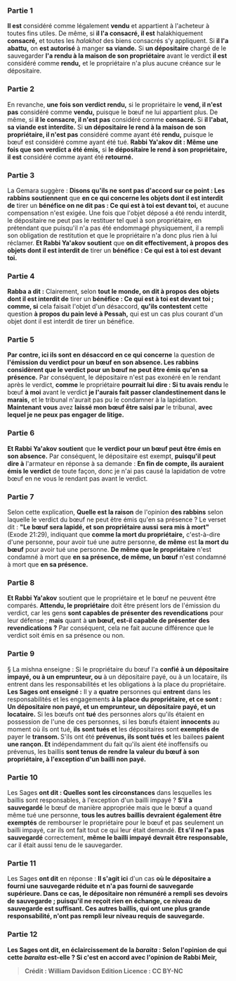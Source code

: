 
### Partie 1
<b>Il est</b> considéré comme légalement <b>vendu</b> et appartient à l'acheteur à toutes fins utiles. De même, si <b>il l'a consacré, il est</b> halakhiquement <b>consacré,</b> et toutes les <i>halakhot</i> des biens consacrés s'y appliquent. Si <b>il l'a abattu,</b> on <b>est autorisé</b> à manger <b>sa viande.</b> Si <b>un dépositaire</b> chargé de le sauvegarder <b>l'a rendu à la maison de son propriétaire</b> avant le verdict <b>il est</b> considéré comme <b>rendu,</b> et le propriétaire n'a plus aucune créance sur le dépositaire.

### Partie 2
En revanche, <b>une fois son verdict rendu,</b> si le propriétaire le <b>vend, il n'est pas</b> considéré comme <b>vendu,</b> puisque le bœuf ne lui appartient plus. De même, si <b>il le consacre, il n'est pas</b> considéré comme <b>consacré.</b> Si <b>il l'abat, sa viande est interdite.</b> Si <b>un dépositaire le rend à la maison de son propriétaire, il n'est pas</b> considéré comme ayant été <b>rendu,</b> puisque le bœuf est considéré comme ayant été tué. <b>Rabbi Ya'akov dit : Même une fois que son verdict a été émis,</b> si <b>le dépositaire le rend à son propriétaire, il est</b> considéré comme ayant été <b>retourné.</b>

### Partie 3
La Gemara suggère : <b>Disons qu'ils ne sont pas d'accord sur ce point : Les rabbins soutiennent</b> que <b>en ce qui concerne les objets dont il est interdit de</b> tirer un <b>bénéfice on ne dit pas : Ce qui est à toi est devant toi,</b> et aucune compensation n'est exigée. Une fois que l'objet déposé a été rendu interdit, le dépositaire ne peut pas le restituer tel quel à son propriétaire, en prétendant que puisqu'il n'a pas été endommagé physiquement, il a rempli son obligation de restitution et que le propriétaire n'a donc plus rien à lui réclamer. <b>Et Rabbi Ya'akov soutient</b> que <b>on dit effectivement, à propos des objets dont il est interdit de</b> tirer un <b>bénéfice : Ce qui est à toi est devant toi.</b>

### Partie 4
<b>Rabba a dit :</b> Clairement, selon <b>tout le monde, on dit à propos des objets dont il est interdit de</b> tirer un <b>bénéfice : Ce qui est à toi est devant toi ; comme, si</b> cela faisait l'objet d'un désaccord, <b>qu'ils contestent</b> cette question <b>à propos du pain levé à Pessah,</b> qui est un cas plus courant d'un objet dont il est interdit de tirer un bénéfice.

### Partie 5
<b>Par contre, ici ils sont en désaccord en ce qui concerne</b> la question de <b>l'émission du verdict pour un bœuf en son absence. Les rabbins considèrent que le verdict pour un bœuf ne peut être émis qu'en sa présence.</b> Par conséquent, le dépositaire n'est pas exonéré en le rendant après le verdict, <b>comme</b> le propriétaire <b>pourrait lui dire : Si tu avais rendu</b> le bœuf <b>à moi</b> avant le verdict <b>je l'aurais fait passer clandestinement dans le marais,</b> et le tribunal n'aurait pas pu le condamner à la lapidation. <b>Maintenant vous</b> avez <b>laissé mon bœuf être saisi par</b> le tribunal, <b>avec lequel je ne peux pas engager de litige.</b>

### Partie 6
<b>Et Rabbi Ya'akov soutient</b> que <b>le verdict pour un bœuf peut être émis en son absence.</b> Par conséquent, le dépositaire est exempt, <b>puisqu'il peut dire à</b> l'armateur en réponse à sa demande : <b>En fin de compte, ils auraient émis le verdict</b> de toute façon, donc je n'ai pas causé la lapidation de votre bœuf en ne vous le rendant pas avant le verdict.

### Partie 7
Selon cette explication, <b>Quelle est la raison</b> de l'opinion <b>des rabbins</b> selon laquelle le verdict du bœuf ne peut être émis qu'en sa présence ? Le verset dit : <b>"Le bœuf sera lapidé, et son propriétaire aussi sera mis à mort"</b> (Exode 21:29), indiquant que <b>comme la mort du propriétaire,</b> c'est-à-dire d'une personne, pour avoir tué une autre personne, <b>de même</b> est <b>la mort du bœuf</b> pour avoir tué une personne. <b>De même que le propriétaire</b> n'est condamné à mort que <b>en sa présence, de même, un bœuf</b> n'est condamné à mort que <b>en sa présence.</b>

### Partie 8
<b>Et Rabbi Ya'akov</b> soutient que le propriétaire et le bœuf ne peuvent être comparés. <b>Attendu, le propriétaire</b> doit être présent lors de l'émission du verdict, car les gens <b>sont capables de présenter des revendications</b> pour leur défense ; <b>mais</b> quant à <b>un bœuf, est-il capable de présenter des revendications ?</b> Par conséquent, cela ne fait aucune différence que le verdict soit émis en sa présence ou non.

### Partie 9
§ La mishna enseigne : Si le propriétaire du bœuf l'a <b>confié à un dépositaire impayé, ou à un emprunteur, ou</b> à un dépositaire payé, ou à un locataire, ils entrent dans les responsabilités et les obligations à la place du propriétaire. <b>Les Sages ont enseigné :</b> Il y a <b>quatre</b> personnes qui <b>entrent</b> dans les responsabilités et les engagements <b>à la place du propriétaire, et ce sont : Un dépositaire non payé, et un emprunteur, un dépositaire payé, et un locataire.</b> Si les bœufs ont <b>tué</b> des personnes alors qu'ils étaient en possession de l'une de ces personnes, si les bœufs étaient <b>innocents</b> au moment où ils ont tué, <b>ils sont tués et</b> les dépositaires sont <b>exemptés de</b> payer le <b>transom. </b> S'ils ont été <b>prévenus, ils sont tués et</b> les bailees <b>paient une rançon. Et</b> indépendamment du fait qu'ils aient été inoffensifs ou prévenus, les baillis <b>sont tenus de rendre la valeur du bœuf à son propriétaire, à l'exception d'un bailli non payé.</b>

### Partie 10
Les Sages <b>ont dit : Quelles sont les circonstances</b> dans lesquelles les baillis sont responsables, à l'exception d'un bailli impayé ? <b>S'il a sauvegardé</b> le bœuf de manière appropriée mais que le bœuf a quand même tué une personne, <b>tous les autres baillis</b> <b>devraient également être exemptés</b> de rembourser le propriétaire pour le bœuf et pas seulement un bailli impayé, car ils ont fait tout ce qui leur était demandé. <b>Et s'il ne l'a pas sauvegardé</b> correctement, <b>même le bailli impayé devrait être responsable,</b> car il était aussi tenu de le sauvegarder.

### Partie 11
Les Sages <b>ont dit</b> en réponse : <b>Il s'agit ici</b> d'un cas <b>où le dépositaire <b>a fourni une sauvegarde réduite et n'a pas fourni de sauvegarde supérieure.</b> Dans ce cas, <b>le dépositaire non rémunéré a rempli ses devoirs de sauvegarde</b> ; puisqu'il ne reçoit rien en échange, ce niveau de sauvegarde est suffisant. <b>Ces</b> autres baillis, qui ont une plus grande responsabilité, <b>n'ont pas rempli leur</b> niveau requis de <b>sauvegarde.</b>

### Partie 12
Les Sages ont <b>dit,</b> en éclaircissement de la <i>baraita</i> : <b>Selon l'opinion de qui</b> cette <i>baraita</i> est-elle ? <b>Si c'est en accord avec</b> l'opinion de <b>Rabbi Meir,</b>

>Crédit : William Davidson Edition
>Licence : CC BY-NC